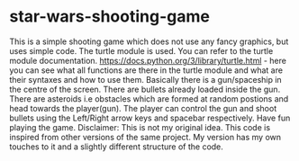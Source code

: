 # star-wars-shooting-game
This is a simple shooting game which does not use any fancy graphics, but uses simple code. The turtle module is used. You can refer to the turtle module documentation.
https://docs.python.org/3/library/turtle.html - here you can see what all functions are there in the turtle module and what are their syntaxes and how to use them.
Basically there is a gun/spaceship in the centre of the screen. There are bullets already loaded inside the gun. There are asteroids i.e obstacles which are formed at random postions and head towards the player(gun). The player can control the gun and shoot bullets using the Left/Right arrow keys and spacebar respectively.
Have fun playing the game.
Disclaimer: This is not my original idea. This code is inspired from other versions of the same project. My version has my own touches to it and a slightly different structure of the code.
